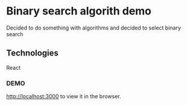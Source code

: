 # Binary search algorith demo
Decided to do something with algorithms and decided to select binary search

## Technologies
React

### DEMO
[http://localhost:3000](http://localhost:3000) to view it in the browser.
